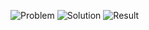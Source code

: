 ![Problem](https://github.com/flcristian/back-end-challenges/blob/master/remove-element/problem.png)
![Solution](https://github.com/flcristian/back-end-challenges/blob/master/remove-element/solution.png)
![Result](https://github.com/flcristian/back-end-challenges/blob/master/remove-element/result.png)
